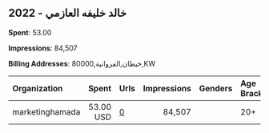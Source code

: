 ## 2022 - خالد خليفه العازمي 
**Spent**: 53.00

**Impressions**: 84,507

**Billing Addresses**: خيطان,الفروانية,80000,KW

|Organization|Spent|Urls|Impressions|Genders|Age Brackets|Country Codes|
|:---|---:|:---|---:|:---|:---|:---|
|marketinghamada|53.00 USD|[0](https://www.snap.com/political-ads/asset/a5e6c8842edadb4f6ab8aea3c7abd0e7cdab3d0d9fcdbe8e955a4281730f8e58?mediaType=mp4)|84,507||20+|kuwait|
